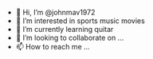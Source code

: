 - 👋 Hi, I’m @johnmav1972
- 👀 I’m interested in sports music movies
- 🌱 I’m currently learning quitar 
- 💞️ I’m looking to collaborate on ...
- 📫 How to reach me ...

<!---
johnmav1972/johnmav1972 is a ✨ special ✨ repository because its `README.md` (this file) appears on your GitHub profile.
You can click the Preview link to take a look at your changes.
--->
